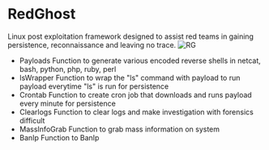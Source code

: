 # RedGhost
Linux post exploitation framework designed to assist red teams in gaining persistence, reconnaissance and leaving no trace. 
![RG](https://user-images.githubusercontent.com/44454186/60009354-3e253580-9665-11e9-82e2-bf26104a9a6c.PNG)
- Payloads
Function to generate various encoded reverse shells in
netcat, bash, python, php, ruby, perl
- lsWrapper 
Function to wrap the "ls" command with payload to run payload everytime "ls" is run for persistence 
- Crontab
Function to create cron job that downloads and runs payload every minute for persistence
- Clearlogs
Function to clear logs and make investigation with forensics difficult
- MassInfoGrab
Function to grab mass information on system
- BanIp
Function to BanIp
